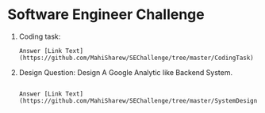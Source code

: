 # Software Engineer Challenge
1. Coding task:
 
    ```
    Answer [Link Text](https://github.com/MahiSharew/SEChallenge/tree/master/CodingTask)
    ```

2. Design Question: Design A Google Analytic like Backend System.
   
    ```
     
    Answer [Link Text](https://github.com/MahiSharew/SEChallenge/tree/master/SystemDesign)
  

    ```
